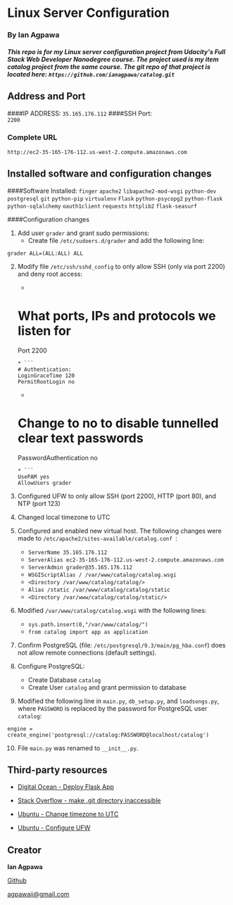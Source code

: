# Linux Server Configuration
### By Ian Agpawa
##### This repo is for my Linux server configuration project from Udacity's Full Stack Web Developer Nanodegree course.  The project used is my item catalog project from the same course.  The git repo of that project is located here: `https://github.com/ianagpawa/catalog.git`   


## Address and Port

####IP ADDRESS:
`35.165.176.112`
####SSH Port:   
`2200`

### Complete URL
```
http://ec2-35-165-176-112.us-west-2.compute.amazonaws.com
```

## Installed software and configuration changes

####Software Installed:
`finger`
`apache2`
`libapache2-mod-wsgi`
`python-dev`
`postgresql`
`git`
`python-pip`
`virtualenv`
`Flask`
`python-psycopg2`
`python-flask`
`python-sqlalchemy`
`oauth1client`
`requests`
`httplib2`
`flask-seasurf`

####Configuration changes
1. Add user `grader` and grant sudo permissions:
    * Create file `/etc/sudoers.d/grader` and add the following line:
```
grader ALL=(ALL:ALL) ALL
```
2. Modify file `/etc/ssh/sshd_config` to only allow SSH (only via port 2200) and deny root access:
    * ```
    # What ports, IPs and protocols we listen for
    Port 2200
    ```
    * ```
    # Authentication:
    LoginGraceTime 120
    PermitRootLogin no
    ```
    * ```
    # Change to no to disable tunnelled clear text passwords
    PasswordAuthentication no
    ```
    * ```
    UsePAM yes
    AllowUsers grader
    ```

3. Configured UFW to only allow SSH (port 2200), HTTP (port 80), and NTP (port 123)

4. Changed local timezone to UTC

5. Configured and enabled new virtual host.  The following changes were made to `/etc/apache2/sites-available/catalog.conf `:


    * `ServerName 35.165.176.112`
    * `ServerAlias ec2-35-165-176-112.us-west-2.compute.amazonaws.com`
    * `ServerAdmin grader@35.165.176.112`
    * `WSGIScriptAlias / /var/www/catalog/catalog.wsgi`
    * `<Directory /var/www/catalog/catalog/>`
    * `Alias /static /var/www/catalog/catalog/static`
    * `<Directory /var/www/catalog/catalog/static/>`


6. Modified `/var/www/catalog/catalog.wsgi` with the following lines:
    * `sys.path.insert(0,"/var/www/catalog/")`
    * `from catalog import app as application`

7. Confirm PostgreSQL (file: `/etc/postgresql/9.3/main/pg_hba.conf`) does not allow remote connections (default settings).

8. Configure PostgreSQL:
    * Create Database `catalog`
    * Create User `catalog` and grant permission to database

9. Modified the following line in `main.py`, `db_setup.py`, and `loadsongs.py`, where `PASSWORD` is replaced by the password for PostgreSQL user `catalog`:
```
engine = create_engine('postgresql://catalog:PASSWORD@localhost/catalog')
```
10. File `main.py` was renamed to `__init__.py`.


## Third-party resources
* [Digital Ocean - Deploy Flask App](https://www.digitalocean.com/community/tutorials/how-to-deploy-a-flask-application-on-an-ubuntu-vps)

* [Stack Overflow - make .git directory inaccessible ](http://stackoverflow.com/questions/6142437/make-git-directory-web-inaccessible)

* [Ubuntu - Change timezone to UTC](http://askubuntu.com/questions/138423/how-do-i-change-my-timezone-to-utc-gmt)

* [Ubuntu - Configure UFW](https://www.digitalocean.com/community/tutorials/how-to-set-up-a-firewall-with-ufw-on-ubuntu-14-04)


## Creator

**Ian Agpawa**

[Github](https://github.com/ianagpawa)

agpawaji@gmail.com
